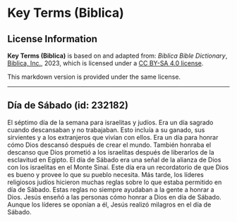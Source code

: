 # Key Terms (Biblica)

## License Information

**Key Terms (Biblica)** is based on and adapted from: _Biblica Bible Dictionary_, [Biblica, Inc.](https://www.biblica.com/), 2023, which is licensed under a [CC BY-SA 4.0 license](https://creativecommons.org/licenses/by-sa/4.0/legalcode.en).

This markdown version is provided under the same license.



--------------------------------

## Día de Sábado (id: 232182)

El séptimo día de la semana para israelitas y judíos. Era un día sagrado cuando descansaban y no trabajaban. Esto incluía a su ganado, sus sirvientes y a los extranjeros que vivían con ellos. Era un día para honrar cómo Dios descansó después de crear el mundo. También honraba el descanso que Dios prometió a los israelitas después de liberarlos de la esclavitud en Egipto. El día de Sábado era una señal de la alianza de Dios con los israelitas en el Monte Sinaí. Este día era un recordatorio de que Dios es bueno y provee lo que su pueblo necesita. Más tarde, los líderes religiosos judíos hicieron muchas reglas sobre lo que estaba permitido en día de Sábado. Estas reglas no siempre ayudaban a la gente a honrar a Dios. Jesús enseñó a las personas cómo honrar a Dios en día de Sábado. Aunque los líderes se oponían a él, Jesús realizó milagros en el día de Sábado.


